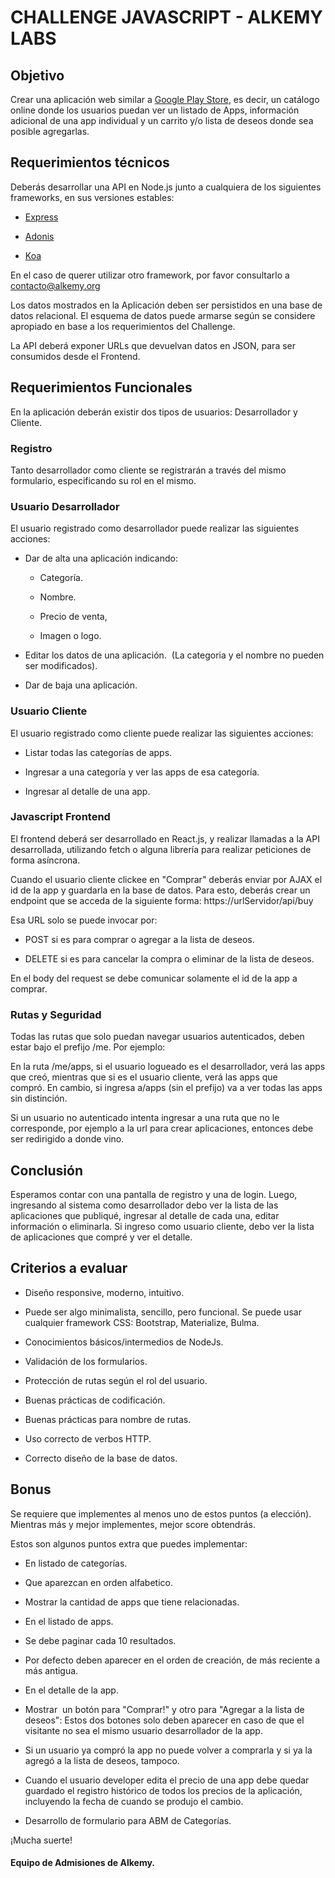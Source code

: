 CHALLENGE JAVASCRIPT - ALKEMY LABS
====================

Objetivo
--------

Crear una aplicación web similar a [Google Play Store](https://play.google.com/store?hl=en), es decir, un catálogo online donde los usuarios puedan ver un listado de Apps, información adicional de una app individual y un carrito y/o lista de deseos donde sea posible agregarlas.

Requerimientos técnicos
-----------------------

Deberás desarrollar una API en Node.js junto a cualquiera de los siguientes frameworks, en sus versiones estables:

-   [Express](https://expressjs.com/es/)

-   [Adonis](https://adonisjs.com/)

-   [Koa](https://koajs.com/)

En el caso de querer utilizar otro framework, por favor consultarlo a contacto@alkemy.org

Los datos mostrados en la Aplicación deben ser persistidos en una base de datos relacional. El esquema de datos puede armarse según se considere apropiado en base a los requerimientos del Challenge.

La API deberá exponer URLs que devuelvan datos en JSON, para ser consumidos desde el Frontend.

Requerimientos Funcionales
--------------------------

En la aplicación deberán existir dos tipos de usuarios: Desarrollador y Cliente.

### Registro 

Tanto desarrollador como cliente se registrarán a través del mismo formulario, especificando su rol en el mismo.

### Usuario Desarrollador

El usuario registrado como desarrollador puede realizar las siguientes acciones: 

- Dar de alta una aplicación indicando:

  - Categoría.

  - Nombre.

  - Precio de venta,

  - Imagen o logo.

- Editar los datos de una aplicación.  (La categoria y el nombre no pueden ser modificados). 

- Dar de baja una aplicación.

### Usuario Cliente 

El usuario registrado como cliente puede realizar las siguientes acciones: 

- Listar todas las categorías de apps.

- Ingresar a una categoría y ver las apps de esa categoría.

- Ingresar al detalle de una app.

### Javascript Frontend 

El frontend deberá ser desarrollado en React.js, y realizar llamadas a la API desarrollada, utilizando fetch o alguna librería para realizar peticiones de forma asíncrona.

Cuando el usuario cliente clickee en "Comprar" deberás enviar por AJAX el id de la app y guardarla en la base de datos. Para esto, deberás crear un endpoint que se acceda de la siguiente forma: https://urlServidor/api/buy 

Esa URL solo se puede invocar por:

- POST si es para comprar o agregar a la lista de deseos.

- DELETE si es para cancelar la compra o eliminar de la lista de deseos.

En el body del request se debe comunicar solamente el id de la app a comprar.

### Rutas y Seguridad 

Todas las rutas que solo puedan navegar usuarios autenticados, deben estar bajo el prefijo /me. Por ejemplo: 

En la ruta /me/apps, si el usuario logueado es el desarrollador, verá las apps que creó, mientras que si es el usuario cliente, verá las apps que compró. En cambio, si ingresa a/apps (sin el prefijo) va a ver todas las apps sin distinción. 

Si un usuario no autenticado intenta ingresar a una ruta que no le corresponde, por ejemplo a la url para crear aplicaciones, entonces debe ser redirigido a donde vino. 

Conclusión 
-----------

Esperamos contar con una pantalla de registro y una de login. Luego, ingresando al sistema como desarrollador debo ver la lista de las aplicaciones que publiqué, ingresar al detalle de cada una, editar información o eliminarla. Si ingreso como usuario cliente, debo ver la lista de aplicaciones que compré y ver el detalle. 

Criterios a evaluar 
--------------------

-   Diseño responsive, moderno, intuitivo.

-   Puede ser algo minimalista, sencillo, pero funcional. Se puede usar cualquier framework CSS: Bootstrap, Materialize, Bulma.

-   Conocimientos básicos/intermedios de NodeJs.

-   Validación de los formularios.

-   Protección de rutas según el rol del usuario.

-   Buenas prácticas de codificación.

-   Buenas prácticas para nombre de rutas.

-   Uso correcto de verbos HTTP.

-   Correcto diseño de la base de datos.

Bonus 
------

Se requiere que implementes al menos uno de estos puntos (a elección). Mientras más y mejor implementes, mejor score obtendrás.

Estos son algunos puntos extra que puedes implementar: 

-   En listado de categorías.

-   Que aparezcan en orden alfabetico.

-   Mostrar la cantidad de apps que tiene relacionadas.

-   En el listado de apps.

-   Se debe paginar cada 10 resultados.

-   Por defecto deben aparecer en el orden de creación, de más reciente a más antigua.

-   En el detalle de la app.

-   Mostrar  un botón para "Comprar!" y otro para "Agregar a la lista de deseos": Estos dos botones solo deben aparecer en caso de que el visitante no sea el mismo usuario desarrollador de la app.

-   Si un usuario ya compró la app no puede volver a comprarla y si ya la agregó a la lista de deseos, tampoco.

-   Cuando el usuario developer edita el precio de una app debe quedar guardado el registro histórico de todos los precios de la aplicación, incluyendo la fecha de cuando se produjo el cambio.

-   Desarrollo de formulario para ABM de Categorías.

¡Mucha suerte!

#### Equipo de Admisiones de Alkemy.
